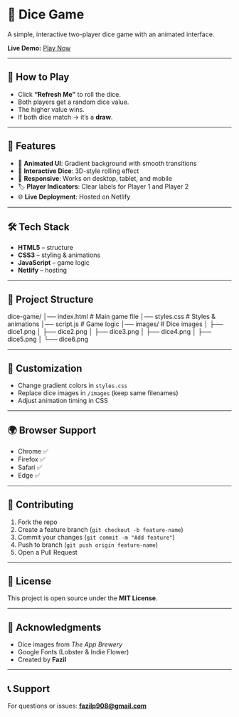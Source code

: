 # 🎲 Dice Game

A simple, interactive two-player dice game with an animated interface.  

**Live Demo:** [Play Now](https://magnificent-cuchufli-fc2192.netlify.app/)  

---

## 📖 How to Play
- Click **“Refresh Me”** to roll the dice.  
- Both players get a random dice value.  
- The higher value wins.  
- If both dice match → it’s a **draw**.  

---

## 🚀 Features
- 🎨 **Animated UI**: Gradient background with smooth transitions  
- 🎲 **Interactive Dice**: 3D-style rolling effect  
- 📱 **Responsive**: Works on desktop, tablet, and mobile  
- 🏷️ **Player Indicators**: Clear labels for Player 1 and Player 2  
- 🌐 **Live Deployment**: Hosted on Netlify  

---

## 🛠️ Tech Stack
- **HTML5** – structure  
- **CSS3** – styling & animations  
- **JavaScript** – game logic  
- **Netlify** – hosting  

---

## 📂 Project Structure
dice-game/
│── index.html # Main game file
│── styles.css # Styles & animations
│── script.js # Game logic
│── images/ # Dice images
│ ├── dice1.png
│ ├── dice2.png
│ ├── dice3.png
│ ├── dice4.png
│ ├── dice5.png
│ └── dice6.png


---

## 🎨 Customization
- Change gradient colors in `styles.css`  
- Replace dice images in `/images` (keep same filenames)  
- Adjust animation timing in CSS  

---

## 🌍 Browser Support
- Chrome ✅  
- Firefox ✅  
- Safari ✅  
- Edge ✅  

---

## 🤝 Contributing
1. Fork the repo  
2. Create a feature branch (`git checkout -b feature-name`)  
3. Commit your changes (`git commit -m "Add feature"`)  
4. Push to branch (`git push origin feature-name`)  
5. Open a Pull Request  

---

## 📄 License
This project is open source under the **MIT License**.  

---

## 🙏 Acknowledgments
- Dice images from *The App Brewery*  
- Google Fonts (Lobster & Indie Flower)  
- Created by **Fazil**  

---

## 📞 Support
For questions or issues: **fazilp908@gmail.com**
